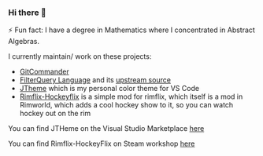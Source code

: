 ### Hi there 👋

 ⚡ Fun fact: I have a degree in Mathematics where I concentrated in Abstract Algebras.

I currently maintain/ work on these projects:
* [GitCommander](https://github.com/JamesLoyd/gitcommander)
* [FilterQuery Language](https://github.com/JamesLoyd/FQL) and its [upstream source](https://github.com/atgfr8/FQL)
* [JTheme](https://github.com/JamesLoyd/JTheme) which is my personal color theme for VS Code
* [Rimflix-Hockeyflix](https://github.com/JamesLoyd/RImflix-HockeyFlix) is a simple mod for rimflix, which itself is a mod in Rimworld, which adds a cool hockey show to it, so you can watch hockey out on the rim


You can find JTHeme on the Visual Studio Marketplace [here](https://marketplace.visualstudio.com/items?itemName=JamesLoyd.jtheme)

You can find Rimflix-HockeyFlix on Steam workshop [here](https://steamcommunity.com/sharedfiles/filedetails/?id=2885073607)

<!--
**JamesLoyd/jamesloyd** is a ✨ _special_ ✨ repository because its `README.md` (this file) appears on your GitHub profile.

Here are some ideas to get you started:

- 🔭 I’m currently working on ...
- 🌱 I’m currently learning ...
- 👯 I’m looking to collaborate on ...
- 🤔 I’m looking for help with ...
- 💬 Ask me about ...
- 📫 How to reach me: ...
- 😄 Pronouns: ...
- ⚡ Fun fact: ...
-->
